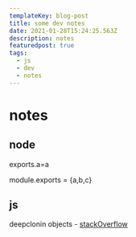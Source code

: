 ```yaml
---
templateKey: blog-post
title: some dev notes
date: 2021-01-28T15:24:25.563Z
description: notes
featuredpost: true
tags:
  - js
  - dev
  - notes
---
```


# notes

## node
exports.a=a

module.exports = {a,b,c}

## js
deepclonin objects - [stackOverflow](https://stackoverflow.com/questions/122102/what-is-the-most-efficient-way-to-deep-clone-an-object-in-javascript?rq=1)
